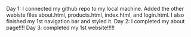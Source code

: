 Day 1: I connected my github repo to my local machine. Added the other webiste files about.html, products.html, index.html, and login.html. I also finished my 1st navigation bar and styled it.
Day 2: I completed my about page!!!!
Day 3: completed my 1st website!!!!!